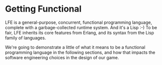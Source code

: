# Getting Functional

LFE is a general-purpose, concurrent, functional programming language, complete with a garbage-collected runtime system. And it's a Lisp :-) To be fair, LFE inherits its core features from Erlang, and its syntax from the Lisp family of languages. 

We're going to demonstrate a little of what it means to be a functional programming language in the following sections, and how that impacts the software engineering choices in the design of our game.
